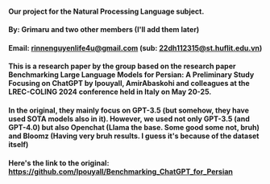 #### Our project for the Natural Processing Language subject.
#### By: Grimaru and two other members (I'll add them later)
#### Email: rinnenguyenlife4u@gmail.com (sub: 22dh112315@st.huflit.edu.vn)
#### This is a research paper by the group based on the research paper Benchmarking Large Language Models for Persian: A Preliminary Study Focusing on ChatGPT by Ipouyall, AmirAbaskohi and colleagues at the LREC-COLING 2024 conference held in Italy on May 20-25.
#### In the original, they mainly focus on GPT-3.5 (but somehow, they have used SOTA models also in it). However, we used not only GPT-3.5 (and GPT-4.0) but also Openchat (Llama the base. Some good some not, bruh) and Bloomz (Having very bruh results. I guess it's because of the dataset itself)
#### Here's the link to the original: https://github.com/Ipouyall/Benchmarking_ChatGPT_for_Persian
